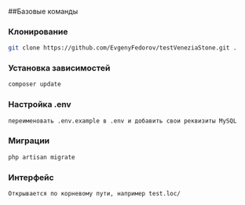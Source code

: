 ##Базовые команды
### Клонирование
```sh
git clone https://github.com/EvgenyFedorov/testVeneziaStone.git .
```

### Установка зависимостей
```sh
composer update
```

### Настройка .env
```sh
переименовать .env.example в .env и добавить свои реквизиты MySQL
```

### Миграции
```sh
php artisan migrate
```

### Интерфейс
```sh
Открывается по корневому пути, например test.loc/
```
